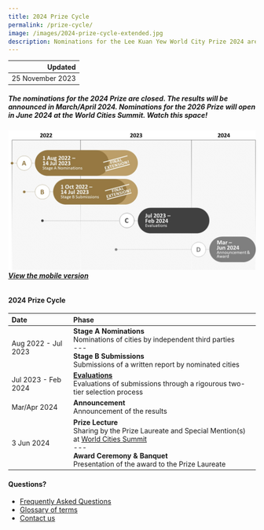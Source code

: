 ```yaml
---
title: 2024 Prize Cycle
permalink: /prize-cycle/
image: /images/2024-prize-cycle-extended.jpg
description: Nominations for the Lee Kuan Yew World City Prize 2024 are closed. The results will be announced in March/April 2024. Watch this space! 
---
```


| Updated |
|---:|
| 25 November 2023 |

##### The nominations for the 2024 Prize are closed. The results will be announced in March/April 2024. Nominations for the 2026 Prize will open in June 2024 at the World Cities Summit. Watch this space! 

###### ![2024 Prize cycle](/images/2024-prize-cycle-extended.jpg)**[View the mobile version](/images/2024-prize-cycle-mobile-extended.jpg/)**

#### **2024 Prize Cycle**

| Date | Phase |
| :--- | :--- |
| Aug 2022 - Jul 2023 | **Stage A Nominations** <br> Nominations of cities by independent third parties <br> --- <br> **Stage B Submissions** <br> Submissions of a written report by nominated cities |
| Jul 2023 - Feb 2024 | **[Evaluations](/evaluations/)** <br> Evaluations of submissions through a rigourous two-tier selection process |
| Mar/Apr 2024 | **Announcement** <br> Announcement of the results |
| 3 Jun 2024 | **Prize Lecture** <br> Sharing by the Prize Laureate and Special Mention(s) at [World Cities Summit](https://www.worldcitiessummit.com.sg) <br> --- <br> **Award Ceremony & Banquet** <br> Presentation of the award to the Prize Laureate |

#### **Questions?**

- [Frequently Asked Questions](/faq/)
- [Glossary of terms](/glossary/)
- [Contact us](/feedback/)
